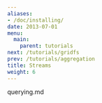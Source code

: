 ```yaml
---
aliases:
- /doc/installing/
date: 2013-07-01
menu:
  main:
    parent: tutorials
next: /tutorials/gridfs
prev: /tutorials/aggregation
title: Streams
weight: 6
---
```

querying.md